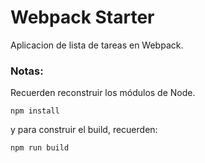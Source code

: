 # Webpack Starter

Aplicacion de lista de tareas en Webpack.

### Notas:
Recuerden reconstruir los módulos de Node.
```
npm install
```

y para construir el build, recuerden:
```
npm run build
```